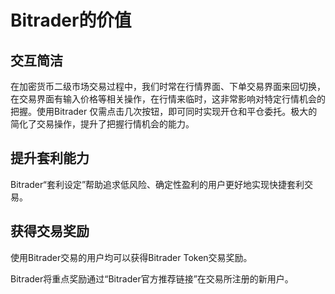 # Bitrader的价值



## 交互简洁

在加密货币二级市场交易过程中，我们时常在行情界面、下单交易界面来回切换，在交易界面有输入价格等相关操作，在行情来临时，这非常影响对特定行情机会的把握。使用Bitrader 仅需点击几次按钮，即可同时实现开仓和平仓委托。极大的简化了交易操作，提升了把握行情机会的能力。

## 提升套利能力

Bitrader“套利设定”帮助追求低风险、确定性盈利的用户更好地实现快捷套利交易。

## 获得交易奖励

使用Bitrader交易的用户均可以获得Bitrader Token交易奖励。

Bitrader将重点奖励通过“Bitrader官方推荐链接”在交易所注册的新用户。
